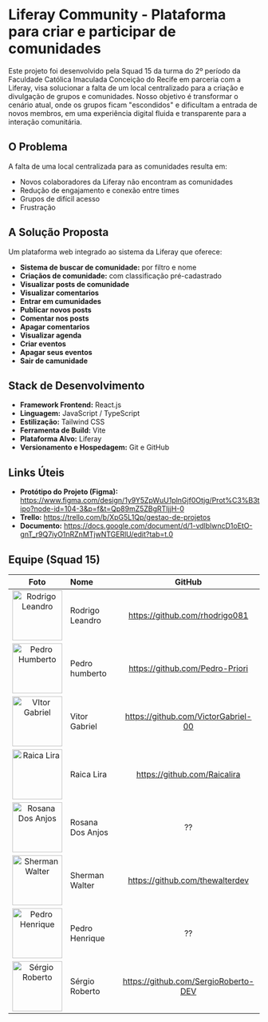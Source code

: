 # Liferay Community - Plataforma para criar e participar de comunidades

Este projeto foi desenvolvido pela Squad 15 da turma do 2º período da Faculdade Católica Imaculada Conceição do Recife em parceria com a Liferay, visa solucionar a falta de um local centralizado para a criação e divulgação de grupos e comunidades. Nosso objetivo é transformar o cenário atual, onde os grupos ficam "escondidos" e dificultam a entrada de novos membros, em uma experiência digital fluida e transparente para a interação comunitária.

## O Problema

A falta de uma local centralizada para as comunidades resulta em:
* Novos colaboradores da Liferay não encontram as comunidades
* Redução de engajamento e conexão entre times
* Grupos de difícil acesso
* Frustração

## A Solução Proposta

Um plataforma web integrado ao sistema da Liferay que oferece:
* **Sistema de buscar de comunidade:** por filtro e nome
* **Criaçãos de comunidade:** com classificação pré-cadastrado
* **Visualizar posts de comunidade**
* **Visualizar comentarios**
* **Entrar em cumunidades**
* **Publicar novos posts**
* **Comentar nos posts**
* **Apagar comentarios**
* **Visualizar agenda**
* **Criar eventos**
* **Apagar seus eventos**
* **Sair de camunidade**

## Stack de Desenvolvimento

* **Framework Frontend:** React.js
* **Linguagem:** JavaScript / TypeScript
* **Estilização:** Tailwind CSS
* **Ferramenta de Build:** Vite
* **Plataforma Alvo:** Liferay 
* **Versionamento e Hospedagem:** Git e GitHub

## Links Úteis

* **Protótipo do Projeto (Figma):**  https://www.figma.com/design/1y9Y5ZpWuU1plnGjf0Otjg/Prot%C3%B3tipo?node-id=104-3&p=f&t=Qp89mZ5ZBgRTIjjH-0
* **Trello:** https://trello.com/b/XpG5L1Qp/gestao-de-projetos
* **Documento:** https://docs.google.com/document/d/1-vdlblwncD1oEtO-gnT_r9Q7iyO1nRZnMTjwNTGERlU/edit?tab=t.0


## Equipe (Squad 15)
  
| Foto                                                                 | Nome                                           | GitHub                                                       |
| :------------------------------------------------------------------: | :--------------------------------------------- | :-----------------------------------------------------------: |
| <img src="https://avatars.githubusercontent.com/u/116917401?v=4" width="100" alt="Rodrigo Leandro"/> | Rodrigo Leandro | https://github.com/rhodrigo081|
| <img src="https://avatars.githubusercontent.com/u/103284094?v=4"  width="100" alt="Pedro Humberto"/> | Pedro humberto | https://github.com/Pedro-Priori |
| <img src="https://avatars.githubusercontent.com/u/149793782?v=4"  width="100" alt="VItor Gabriel"/> | Vitor Gabriel | https://github.com/VictorGabriel-00|
| <img src="https://avatars.githubusercontent.com/u/200514974?v=4"  width="100" alt="Raica Lira"/> | Raica Lira | https://github.com/Raicalira|
| <img src=""  width="100" alt="Rosana Dos Anjos"/> | Rosana Dos Anjos  | ??|
| <img src="https://avatars.githubusercontent.com/u/79179241?v=4"  width="100" alt="Sherman Walter"/> | Sherman Walter |https://github.com/thewalterdev|
| <img src=""  width="100" alt="Pedro Henrique"/> | Pedro Henrique  | ??|
| <img src="https://avatars.githubusercontent.com/u/187580183?v=4"  width="100" alt="Sérgio Roberto"/> | Sérgio Roberto  | https://github.com/SergioRoberto-DEV|

